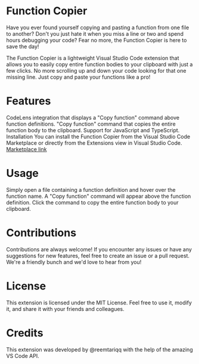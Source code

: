 # Function Copier

Have you ever found yourself copying and pasting a function from one file to another? Don't you just hate it when you miss a line or two and spend hours debugging your code? Fear no more, the Function Copier is here to save the day!


The Function Copier is a lightweight Visual Studio Code extension that allows you to easily copy entire function bodies to your clipboard with just a few clicks. No more scrolling up and down your code looking for that one missing line. Just copy and paste your functions like a pro!

# Features
CodeLens integration that displays a "Copy function" command above function definitions.
"Copy function" command that copies the entire function body to the clipboard.
Support for JavaScript and TypeScript.
Installation
You can install the Function Copier from the Visual Studio Code Marketplace or directly from the Extensions view in Visual Studio Code. [Marketplace link](https://marketplace.visualstudio.com/items?itemName=ReemT.functioncopier)

# Usage
Simply open a file containing a function definition and hover over the function name. A "Copy function" command will appear above the function definition. Click the command to copy the entire function body to your clipboard.

# Contributions
Contributions are always welcome! If you encounter any issues or have any suggestions for new features, feel free to create an issue or a pull request. We're a friendly bunch and we'd love to hear from you!

# License
This extension is licensed under the MIT License. Feel free to use it, modify it, and share it with your friends and colleagues.

# Credits
This extension was developed by @reemtariqq with the help of the amazing VS Code API.





